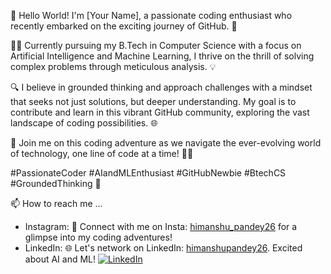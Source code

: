 👋 Hello World! I'm [Your Name], a passionate coding enthusiast who recently embarked on the exciting journey of GitHub. 🚀

👨‍💻 Currently pursuing my B.Tech in Computer Science with a focus on Artificial Intelligence and Machine Learning, I thrive on the thrill of solving complex problems through meticulous analysis. 💡

🔍 I believe in grounded thinking and approach challenges with a mindset that seeks not just solutions, but deeper understanding. My goal is to contribute and learn in this vibrant GitHub community, exploring the vast landscape of coding possibilities. 🌐

🌱 Join me on this coding adventure as we navigate the ever-evolving world of technology, one line of code at a time! 🚗💨

#PassionateCoder #AIandMLEnthusiast #GitHubNewbie #BtechCS #GroundedThinking 🌟

📫 How to reach me ...
  <br>
- Instagram:
    📸 Connect with me on Insta: <a href="https://www.instagram.com/himanshu_pandey26/">himanshu_pandey26<a/> for a glimpse into my coding adventures!
  <br>
- LinkedIn:
    🌐 Let's network on LinkedIn: <a href="https://www.linkedin.com/in/himanshupandey26/">himanshupandey26<a/>. Excited about AI and ML!
[![LinkedIn](https://raw.githubusercontent.com/mdn/sprints/master/linkedin.svg)](https://www.linkedin.com/in/himanshupandey26/)

  
<!---
himanshupandey26/himanshupandey26 is a ✨ special ✨ repository because its `README.md` (this file) appears on your GitHub profile.
You can click the Preview link to take a look at your changes.
--->
